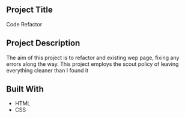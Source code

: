 ## Project Title
Code Refactor

## Project Description
The aim of this project is to refactor and existing wep page, fixing any errors along the way. This project employs the scout policy of leaving everything cleaner than I found it 

## Built With
- HTML
- CSS

